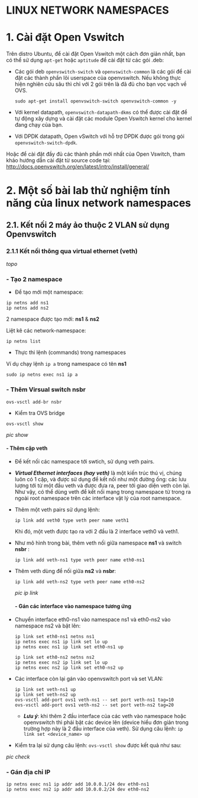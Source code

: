 #  LINUX NETWORK NAMESPACES

# 1. Cài đặt Open Vswitch

Trên distro Ubuntu, để cài đặt Open Vswitch một cách đơn giản nhất, bạn có thể sử dụng `apt-get` hoặc `aptitude` để cài đặt từ các gói .deb:

- Các gói deb `openvswitch-switch` và `openvswitch-common` là các gói để cài đặt các thành phần lõi userspace của openvswitch. Nếu không thực hiện nghiên cứu sâu thì chỉ với 2 gói trên là đã đủ cho bạn vọc vạch về OVS.

	```
	sudo apt-get install openvswitch-switch openvswitch-common -y
	```

- Với kernel datapath, `openvswitch-datapath-dkms` có thể được cài đặt để tự động xây dựng và cài đặt các module Open Vswitch kernel cho kernel đang chạy của bạn.

- Với DPDK datapath, Open vSwitch với hỗ trợ DPDK được gói trong gói `openvswitch-switch-dpdk`.

Hoặc để cài đặt đầy đủ các thành phần mới nhất của Open Vswitch, tham khảo hướng dẫn cài đặt từ source code tại: http://docs.openvswitch.org/en/latest/intro/install/general/ 

# 2. Một số bài lab thử nghiệm tính năng của linux network namespaces

## 2.1. Kết nối 2 máy ảo thuộc 2 VLAN sử dụng Openvswitch

### 2.1.1 Kết nối thông qua virtual ethernet (veth)

*topo*

### - Tạo 2 namespace

- Để tạo mới một namespace:

```
ip netns add ns1
ip netns add ns2
```

2 namespace được tạo mới: **ns1** & **ns2**

Liệt kê các network-namespace:

```
ip netns list
```

- Thực thi lệnh (commands) trong namespaces

Ví dụ chạy lệnh `ip a` trong namespace có tên **ns1**

``` sudo ip netns exec ns1 ip a ```

### - Thêm Virsual switch nsbr

`ovs-vsctl add-br nsbr`

- Kiểm tra OVS bridge

`ovs-vsctl show`

*pic show*

#### - Thêm cặp veth

- Để kết nối các namespace tới swtich, sử dụng veth pairs. 

- ***Virtual Ethernet interfaces (hay veth)*** là một kiến trúc thú vị, chúng luôn có 1 cặp, và được sử dụng để kết nối như một đường ống: các lưu lượng tới từ một đầu veth và được đưa ra, peer tới giao diện veth còn lại. Như vậy, có thể dùng veth để kết nối mạng trong namespace từ trong ra ngoài root namespace trên các interface vật lý của root namespace.

- Thêm một veth pairs sử dụng lệnh: 

	`ip link add veth0 type veth peer name veth1`

	Khi đó, một veth được tạo ra với 2 đầu là 2 interface veth0 và veth1. 

- Như mô hình trong bài, thêm veth nối giữa namespace **ns1** và switch **nsbr** :

	`ip link add veth-ns1 type veth peer name eth0-ns1`

- Thêm veth dùng để nối giữa **ns2** và **nsbr**: 

	`ip link add veth-ns2 type veth peer name eth0-ns2`
  
  *pic ip link*
  
  #### - Gán các interface vào namespace tương ứng

- Chuyển interface eth0-ns1 vào namespace ns1 và eth0-ns2 vào namespace ns2 và bật lên:

	```
	ip link set eth0-ns1 netns ns1
  ip netns exec ns1 ip link set lo up
	ip netns exec ns1 ip link set eth0-ns1 up

	ip link set eth0-ns2 netns ns2
  ip netns exec ns2 ip link set lo up
	ip netns exec ns2 ip link set eth0-ns2 up
	```

- Các interface còn lại gán vào openvswitch port và set VLAN: 

	```
	ip link set veth-ns1 up
	ip link set veth-ns2 up
	ovs-vsctl add-port ovs1 veth-ns1 -- set port veth-ns1 tag=10
	ovs-vsctl add-port ovs1 veth-ns2 -- set port veth-ns2 tag=20
	```

	- ***Lưu ý***: khi thêm 2 đầu interface của các veth vào namespace hoặc openvswitch thì phải bật các device lên (device hiểu đơn giản trong trường hợp này là 2 đầu interface của veth). Sử dụng câu lệnh: `ip link set <device_name> up`

- Kiểm tra lại sử dụng câu lệnh: `ovs-vsctl show` được kết quả như sau: 

*pic check*

### - Gán địa chỉ IP 

```
ip netns exec ns1 ip addr add 10.0.0.1/24 dev eth0-ns1
ip netns exec ns2 ip addr add 10.0.0.2/24 dev eth0-ns2
```

